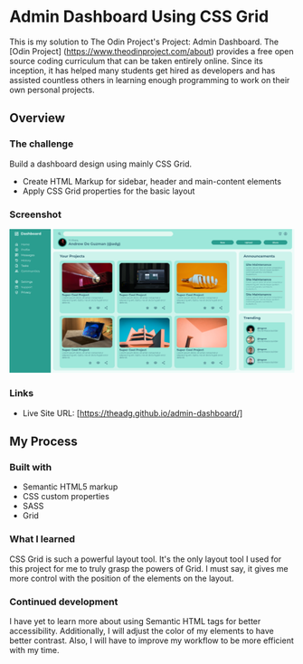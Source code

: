 # Admin Dashboard Using CSS Grid

This is my solution to The Odin Project's Project: Admin Dashboard. The [Odin Project] (https://www.theodinproject.com/about) provides a free open source coding curriculum that can be taken entirely online. Since its inception, it has helped many students get hired as developers and has assisted countless others in learning enough programming to work on their own personal projects.

## Overview

### The challenge

Build a dashboard design using mainly CSS Grid.

- Create HTML Markup for sidebar, header and main-content elements
- Apply CSS Grid properties for the basic layout

### Screenshot

![](/adg-admin-dashboard.png)

### Links

- Live Site URL: [https://theadg.github.io/admin-dashboard/]

## My Process

### Built with

- Semantic HTML5 markup
- CSS custom properties
- SASS
- Grid

### What I learned

CSS Grid is such a powerful layout tool. It's the only layout tool I used for this project for me to truly grasp the powers of Grid. I must say, it gives me more control with the position of the elements on the layout.

### Continued development

I have yet to learn more about using Semantic HTML tags for better accessibility. Additionally, I will adjust the color of my elements to have better contrast. Also, I will have to improve my workflow to be more efficient with my time.
